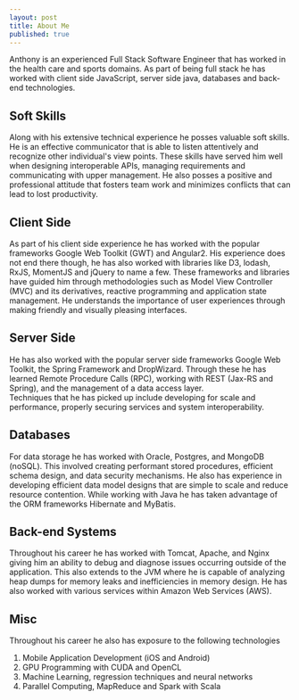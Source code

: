 ```yaml
---
layout: post
title: About Me
published: true
---
```


Anthony is an experienced Full Stack Software Engineer that has 
worked in the health care and sports domains.  As part of being full 
stack he has worked with client side JavaScript, server side java, 
databases and back-end technologies.

## Soft Skills
Along with his extensive technical experience he posses valuable soft skills.
He is an effective communicator that is able to listen attentively and 
recognize other individual's view points.  These skills have served him
well when designing interoperable APIs, managing requirements and 
communicating with upper management.  He also posses a positive and
professional attitude that fosters team work and minimizes
conflicts that can lead to lost productivity.


## Client Side
As part of his client side experience he has worked with the popular
 frameworks Google Web Toolkit (GWT) and Angular2.  His experience does not 
 end there though, he has also worked with libraries like D3, lodash, RxJS, 
 MomentJS and jQuery to name a few.  These frameworks and libraries have 
 guided him through methodologies such as Model View Controller (MVC) and 
 its derivatives, reactive programming and application state management.
 He understands the importance of user experiences through making
 friendly and visually pleasing interfaces.   

## Server Side
He has also worked with the popular server side frameworks Google Web Toolkit,
 the Spring Framework and DropWizard.  Through these he has learned Remote Procedure Calls (RPC), 
 working with REST (Jax-RS and Spring), and the management of a data access layer.  
 Techniques that he has picked up include developing for scale and performance, 
 properly securing services and system interoperability.

## Databases
For data storage he has worked with Oracle, Postgres, and MongoDB (noSQL). 
 This involved creating performant stored procedures, efficient schema design, 
 and data security mechanisms.  He also has experience in developing efficient 
 data model designs that are simple to scale and reduce resource contention.
 While working with Java he has taken advantage of the ORM frameworks
 Hibernate and MyBatis.

## Back-end Systems
Throughout his career he has worked with Tomcat, Apache, and Nginx giving
him an ability to debug and diagnose issues occurring outside of the application.
This also extends to the JVM where he is capable of analyzing heap dumps for 
 memory leaks and inefficiencies in memory design.  He has also worked with
 various services within Amazon Web Services (AWS).  

## Misc
Throughout his career he also has exposure to the following technologies
1. Mobile Application Development (iOS and Android)
2. GPU Programming with CUDA and OpenCL
3. Machine Learning, regression techniques and neural networks
4. Parallel Computing, MapReduce and Spark with Scala
